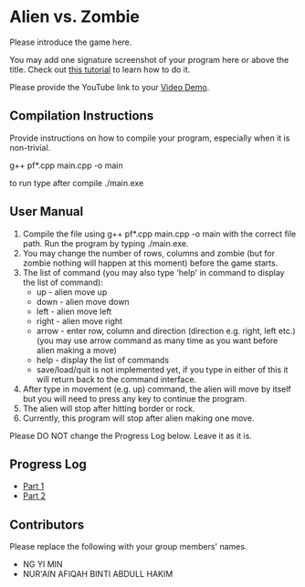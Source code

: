 # Alien vs. Zombie

Please introduce the game here.

You may add one signature screenshot of your program here or above the title. Check out [this tutorial](https://www.digitalocean.com/community/tutorials/markdown-markdown-images) to learn how to do it.

Please provide the YouTube link to your [Video Demo](https://youtube.com).

## Compilation Instructions

Provide instructions on how to compile your program, especially when it is non-trivial.

g++ pf\*.cpp main.cpp -o main

to run type after compile ./main.exe

## User Manual

1. Compile the file using g++ pf\*.cpp main.cpp -o main with the correct file path. Run the program by typing ./main.exe.
2. You may change the number of rows, columns and zombie (but for zombie nothing will happen at this moment) before the game starts.
3. The list of command (you may also type 'help' in command to display the list of command):
    - up - alien move up
    - down - alien move down
    - left - alien move left
    - right - alien move right
    - arrow - enter row, column and direction (direction e.g. right, left etc.) (you may use arrow command as many time as you want before alien making a move)
    - help - display the list of commands
    - save/load/quit is not implemented yet, if you type in either of this it will return back to the command interface.
4. After type in movement (e.g. up) command, the alien will move by itself but you will need to press any key to continue the program.     
5. The alien will stop after hitting border or rock.
6. Currently, this program will stop after alien making one move.    

Please DO NOT change the Progress Log below. Leave it as it is.

## Progress Log

- [Part 1](PART1.md)
- [Part 2](PART2.md)

## Contributors

Please replace the following with your group members' names. 

- NG YI MIN
- NUR'AIN AFIQAH BINTI ABDULL HAKIM



